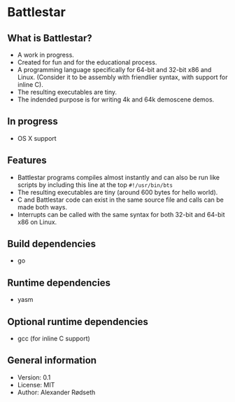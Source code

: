Battlestar
==========

What is Battlestar?
-------------------

* A work in progress.
* Created for fun and for the educational process.
* A programming language specifically for 64-bit and 32-bit x86 and Linux.
  (Consider it to be assembly with friendlier syntax, with support for inline C).
* The resulting executables are tiny.
* The indended purpose is for writing 4k and 64k demoscene demos.

In progress
-----------
* OS X support

Features
--------------
* Battlestar programs compiles almost instantly and can also be run like scripts by including this line at the top
  ```#!/usr/bin/bts```
* The resulting executables are tiny (around 600 bytes for hello world).
* C and Battlestar code can exist in the same source file and calls can be made both ways.
* Interrupts can be called with the same syntax for both 32-bit and 64-bit x86 on Linux.

Build dependencies
------------------
* go

Runtime dependencies
--------------------
* yasm

Optional runtime dependencies
-----------------------------
* gcc (for inline C support)

General information
-------------------
* Version: 0.1
* License: MIT
* Author: Alexander Rødseth

